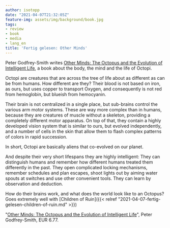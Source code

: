 ```yaml
---
author: isotopp
date: "2021-04-07T21:32:05Z"
feature-img: assets/img/background/book.jpg
tags:
- review
- book
- media
- lang_en
title: 'Fertig gelesen: Other Minds'
---
```

Peter Godfrey-Smith writes [Other Minds: The Octopus and the Evolution of Intelligent Life](https://www.amazon.de/Other-Minds-Octopus-Evolution-Intelligent-ebook/dp/B01LXKA6FO), a book about the body, the mind and the life of Octopi.

Octopi are creatures that are across the tree of life about as different as can be from humans. How different are they? Their blood is not based on iron, as ours, but uses copper to transport Oxygen, and consequently is not red from hemoglobin, but blueish from hemocyanin.

Their brain is not centralized in a single place, but sub-brains control the various arm motor systems. These are way more complex than in humans, because they are creatures of muscle without a skeleton, providing a completely different motor apparatus. On top of that, they contain a highly developed vision system that is similar to ours, but evolved independently, and a number of cells in the skin that allow them to flash complex patterns of colors in rapid succession.

In short, Octopi are basically aliens that co-evolved on our planet.

And despite their very short lifespans they are highly intelligent: They can distinguish humans and remember how different humans treated them differently in the past. They open complicated locking mechanisms, remember schedules and plan escapes, shoot lights out by aiming water spouts at switches and use other convenient tools. They can learn by observation and deduction.

How do their brains work, and what does the world look like to an Octopus? Goes extremely well with [Children of Ruin]({{< relref "2021-04-07-fertig-gelesen-children-of-ruin.md" >}})

"[Other Minds: The Octopus and the Evolution of Intelligent Life](https://www.amazon.de/Other-Minds-Octopus-Evolution-Intelligent-ebook/dp/B01LXKA6FO)", Peter Godfrey-Smith, EUR 6.77.
